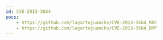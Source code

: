 ```yaml
---
id: CVE-2013-3664
pocs:
    - https://github.com/lagartojuancho/CVE-2013-3664_MAC
    - https://github.com/lagartojuancho/CVE-2013-3664_BMP
---
```

